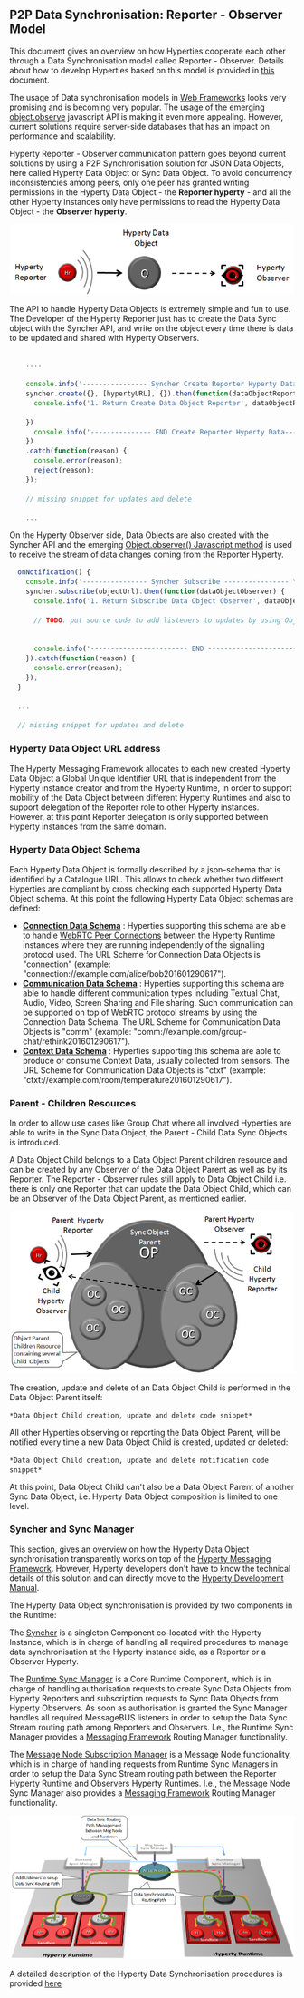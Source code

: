 P2P Data Synchronisation: Reporter - Observer Model
---------------------------------------------------

This document gives an overview on how Hyperties cooperate each other through a Data Synchronisation model called Reporter - Observer. Details about how to develop Hyperties based on this model is provided in [this](development-of-hyperties.md) document.

The usage of Data synchronisation models in [Web Frameworks](https://www.meteor.com/ddp) looks very promising and is becoming very popular. The usage of the emerging [object.observe](https://developer.mozilla.org/pt-PT/docs/Web/JavaScript/Reference/Global_Objects/Object/observe) javascript API is making it even more appealing. However, current solutions require server-side databases that has an impact on performance and scalability.

Hyperty Reporter - Observer communication pattern goes beyond current solutions by using a P2P Synchronisation solution for JSON Data Objects, here called Hyperty Data Object or Sync Data Object. To avoid concurrency inconsistencies among peers, only one peer has granted writing permissions in the Hyperty Data Object - the **Reporter hyperty** - and all the other Hyperty instances only have permissions to read the Hyperty Data Object - the **Observer hyperty**.

![Reporter-Observer Communication Pattern](reporter-observer.png)

The API to handle Hyperty Data Objects is extremely simple and fun to use. The Developer of the Hyperty Reporter just has to create the Data Sync object with the Syncher API, and write on the object every time there is data to be updated and shared with Hyperty Observers.

```javascript

    ....

    console.info('---------------- Syncher Create Reporter Hyperty Data ---------------------- \n');
    syncher.create({}, [hypertyURL], {}).then(function(dataObjectReporter) {
      console.info('1. Return Create Data Object Reporter', dataObjectReporter);

    })
      console.info('--------------- END Create Reporter Hyperty Data------------------ \n');
    })
    .catch(function(reason) {
      console.error(reason);
      reject(reason);
    });

    // missing snippet for updates and delete

    ...


```

On the Hyperty Observer side, Data Objects are also created with the Syncher API and the emerging [Object.observer() Javascript method](https://developer.mozilla.org/en-US/docs/Web/JavaScript/Reference/Global_Objects/Object/observe) is used to receive the stream of data changes coming from the Reporter Hyperty.

```javascript
  onNotification() {
    console.info('---------------- Syncher Subscribe ---------------- \n');
    syncher.subscribe(objectUrl).then(function(dataObjectObserver) {
      console.info('1. Return Subscribe Data Object Observer', dataObjectObserver);

      // TODO: put source code to add listeners to updates by using Object.observer()


      console.info('------------------------ END ---------------------- \n');
    }).catch(function(reason) {
      console.error(reason);
    });
  }

  ...

  // missing snippet for updates and delete

```

### Hyperty Data Object URL address

The Hyperty Messaging Framework allocates to each new created Hyperty Data Object a Global Unique Identifier URL that is independent from the Hyperty instance creator and from the Hyperty Runtime, in order to support mobility of the Data Object between different Hyperty Runtimes and also to support delegation of the Reporter role to other Hyperty instances. However, at this point Reporter delegation is only supported between Hyperty instances from the same domain.

### Hyperty Data Object Schema

Each Hyperty Data Object is formally described by a json-schema that is identified by a Catalogue URL. This allows to check whether two different Hyperties are compliant by cross checking each supported Hyperty Data Object schema. At this point the following Hyperty Data Object schemas are defined:

-	**[Connection Data Schema](../datamodel/connection)** : Hyperties supporting this schema are able to handle [WebRTC Peer Connections](https://developer.mozilla.org/en-US/docs/Web/Guide/API/WebRTC/Peer-to-peer_communications_with_WebRTC) between the Hyperty Runtime instances where they are running independently of the signalling protocol used. The URL Scheme for Connection Data Objects is "connection" (example: "connection://example.com/alice/bob201601290617").
-	**[Communication Data Schema](../datamodel/communication)** : Hyperties supporting this schema are able to handle different communication types including Textual Chat, Audio, Video, Screen Sharing and File sharing. Such communication can be supported on top of WebRTC protocol streams by using the Connection Data Schema. The URL Scheme for Communication Data Objects is "comm" (example: "comm://example.com/group-chat/rethink201601290617").
-	**[Context Data Schema](../datamodel/context)** : Hyperties supporting this schema are able to produce or consume Context Data, usually collected from sensors. The URL Scheme for Communication Data Objects is "ctxt" (example: "ctxt://example.com/room/temperature201601290617").

### Parent - Children Resources

In order to allow use cases like Group Chat where all involved Hyperties are able to write in the Sync Data Object, the Parent - Child Data Sync Objects is introduced.

A Data Object Child belongs to a Data Object Parent children resource and can be created by any Observer of the Data Object Parent as well as by its Reporter. The Reporter - Observer rules still apply to Data Object Child i.e. there is only one Reporter that can update the Data Object Child, which can be an Observer of the Data Object Parent, as mentioned earlier.

![Parent - Child Sync](parent-child-sync.png)

The creation, update and delete of an Data Object Child is performed in the Data Object Parent itself:

`*Data Object Child creation, update and delete code snippet*`

All other Hyperties observing or reporting the Data Object Parent, will be notified every time a new Data Object Child is created, updated or deleted:

`*Data Object Child creation, update and delete notification code snippet*`

At this point, Data Object Child can't also be a Data Object Parent of another Sync Data Object, i.e. Hyperty Data Object composition is limited to one level.

### Syncher and Sync Manager

This section, gives an overview on how the Hyperty Data Object synchronisation transparently works on top of the [Hyperty Messaging Framework](hyperty-messaging-framework.md). However, Hyperty developers don't have to know the technical details of this solution and can directly move to the [Hyperty Development Manual](development-of-hyperties.md).

The Hyperty Data Object synchronisation is provided by two components in the Runtime:

The [Syncher](https://github.com/reTHINK-project/dev-service-framework/blob/master/src/syncher/Syncher.js) is a singleton Component co-located with the Hyperty Instance, which is in charge of handling all required procedures to manage data synchronisation at the Hyperty instance side, as a Reporter or a Observer Hyperty.

The [Runtime Sync Manager](https://github.com/reTHINK-project/dev-service-framework/blob/master/src/syncher/Syncher.js) is a Core Runtime Component, which is in charge of handling authorisation requests to create Sync Data Objects from Hyperty Reporters and subscription requests to Sync Data Objects from Hyperty Observers. As soon as authorisation is granted the Sync Manager handles all required MessageBUS listeners in order to setup the Data Sync Stream routing path among Reporters and Observers. I.e., the Runtime Sync Manager provides a [Messaging Framework](hyperty-messaging-framework.md) Routing Manager functionality.

The [Message Node Subscription Manager](../specs/msg-node/readme.md#subscription-manager) is a Message Node functionality, which is in charge of handling requests from Runtime Sync Managers in order to setup the Data Sync Stream routing path between the Reporter Hyperty Runtime and Observers Hyperty Runtimes. I.e., the Message Node Sync Manager also provides a [Messaging Framework](hyperty-messaging-framework.md) Routing Manager functionality.

![Routing Management for Hyperty Data Syncronisation](sync-routing-management.png)

A detailed description of the Hyperty Data Synchronisation procedures is provided [here](/specs/dynamic-view/data-sync/readme.md)
